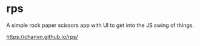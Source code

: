 # rps

A simple  rock paper scissors app with UI to get into the JS swing of things.

https://chanvn.github.io/rps/
